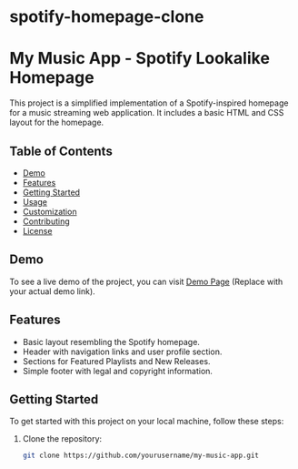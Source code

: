 # spotify-homepage-clone
# My Music App - Spotify Lookalike Homepage

This project is a simplified implementation of a Spotify-inspired homepage for a music streaming web application. It includes a basic HTML and CSS layout for the homepage.

## Table of Contents

- [Demo](#demo)
- [Features](#features)
- [Getting Started](#getting-started)
- [Usage](#usage)
- [Customization](#customization)
- [Contributing](#contributing)
- [License](#license)

## Demo

To see a live demo of the project, you can visit [Demo Page](#) (Replace with your actual demo link).

## Features

- Basic layout resembling the Spotify homepage.
- Header with navigation links and user profile section.
- Sections for Featured Playlists and New Releases.
- Simple footer with legal and copyright information.

## Getting Started

To get started with this project on your local machine, follow these steps:

1. Clone the repository:

   ```bash
   git clone https://github.com/yourusername/my-music-app.git
